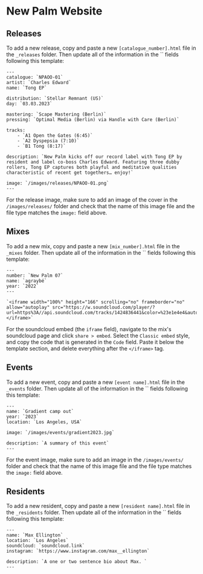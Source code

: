 # New Palm Website

## Releases

To add a new release, copy and paste a new `[catalogue_number].html` file in the `_releases` folder.
Then update all of the information in the `` fields following this template:

```
---
catalogue: `NPAOO-01`
artist: `Charles Edward`
name: `Tong EP`

distribution: `Stellar Remnant (US)`
day: `03.03.2023`

mastering: `Scape Mastering (Berlin)`
pressing: `Optimal Media (Berlin) via Handle with Care (Berlin)`

tracks:
    - `A1 Open the Gates (6:45)`
    - `A2 Dyspepsia (7:10)`
    - `B1 Tong (8:17)`

description: `New Palm kicks off our record label with Tong EP by resident and label co-boss Charles Edward. Featuring three dubby rollers, Tong EP captures both playful and meditative qualities characteristic of recent get togethers… enjoy!`

image: `/images/releases/NPAOO-01.png`
---
```

For the release image, make sure to add an image of the cover in the `/images/releases/` folder and check that the name of this image file and the file type matches the `image:` field above.

## Mixes

To add a new mix, copy and paste a new `[mix_number].html` file in the `_mixes` folder.
Then update all of the information in the `` fields following this template:

```
---
number: `New Palm 07`
name: `agraybé`
year: `2022`
---

`<iframe width="100%" height="166" scrolling="no" frameborder="no" allow="autoplay" src="https://w.soundcloud.com/player/?url=https%3A//api.soundcloud.com/tracks/1424836441&color=%23e1e4e4&auto_play=false&hide_related=false&show_comments=true&show_user=true&show_reposts=false&show_teaser=true"></iframe>`

```

For the soundcloud embed (the `iframe` field), navigate to the mix's soundcloud page and click `share > embed`. Select the `Classic embed` style, and copy the code that is generated in the `Code` field. Paste it below the template section, and delete everything after the `</iframe>` tag.

## Events

To add a new event, copy and paste a new `[event name].html` file in the `_events` folder.
Then update all of the information in the `` fields following this template:

```
---
name: `Gradient camp out`
year: `2023`
location: `Los Angeles, USA`

image: `/images/events/gradient2023.jpg`

description: `A summary of this event`
---
```

For the event image, make sure to add an image in the `/images/events/` folder and check that the name of this image file and the file type matches the `image:` field above.

## Residents

To add a new resident, copy and paste a new `[resident name].html` file in the `_residents` folder.
Then update all of the information in the `` fields following this template:

```
---
name: `Max Ellington`
location: `Los Angeles`
soundcloud: `soundcloud.link`
instagram: `https://www.instagram.com/max__ellington`

description: `A one or two sentence bio about Max. `
---
```

